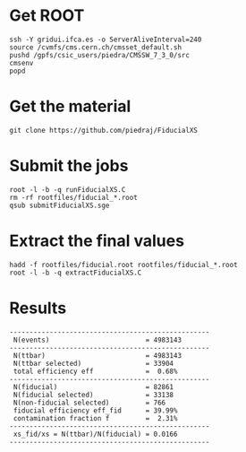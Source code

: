 Get ROOT
====

    ssh -Y gridui.ifca.es -o ServerAliveInterval=240
    source /cvmfs/cms.cern.ch/cmsset_default.sh
    pushd /gpfs/csic_users/piedra/CMSSW_7_3_0/src
    cmsenv
    popd


Get the material
====

    git clone https://github.com/piedraj/FiducialXS


Submit the jobs
====

    root -l -b -q runFiducialXS.C
    rm -rf rootfiles/fiducial_*.root
    qsub submitFiducialXS.sge


Extract the final values
====

    hadd -f rootfiles/fiducial.root rootfiles/fiducial_*.root
    root -l -b -q extractFiducialXS.C


Results
====

    --------------------------------------------------
     N(events)                        = 4983143
    --------------------------------------------------
     N(ttbar)                         = 4983143
     N(ttbar selected)                = 33904
     total efficiency eff             =  0.68%
    --------------------------------------------------
     N(fiducial)                      = 82861
     N(fiducial selected)             = 33138
     N(non-fiducial selected)         = 766
     fiducial efficiency eff_fid      = 39.99%
     contamination fraction f         =  2.31%
    --------------------------------------------------
     xs_fid/xs = N(ttbar)/N(fiducial) = 0.0166
    --------------------------------------------------
